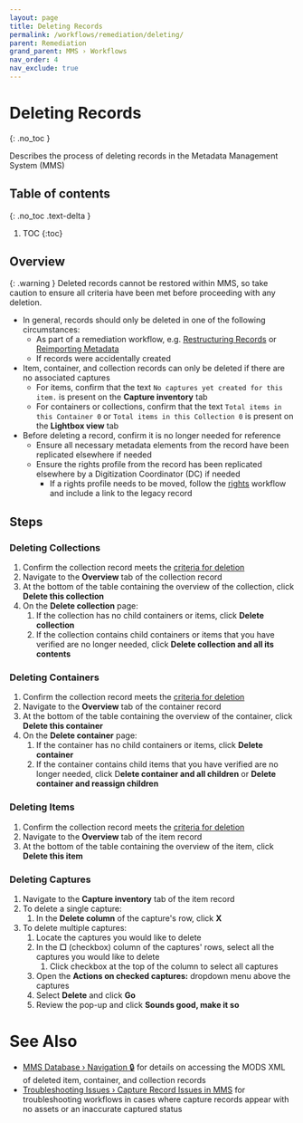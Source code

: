 ```yaml
---
layout: page
title: Deleting Records
permalink: /workflows/remediation/deleting/
parent: Remediation
grand_parent: MMS › Workflows
nav_order: 4
nav_exclude: true
---
```


# Deleting Records
{: .no_toc }

Describes the process of deleting records in the Metadata Management System (MMS)

## Table of contents
{: .no_toc .text-delta }

1. TOC
{:toc}

## Overview

{: .warning }
Deleted records cannot be restored within MMS, so take caution to ensure all criteria have been met before proceeding with any deletion.

- In general, records should only be deleted in one of the following circumstances:
  - As part of a remediation workflow, e.g. [Restructuring Records](/metadata-documentation/workflows/remediation/restructuring/) or [Reimporting Metadata](/metadata-documentation/workflows/remediation/reimporting/)
  - If records were accidentally created
- Item, container, and collection records can only be deleted if there are no associated captures
  - For items, confirm that the text `No captures yet created for this item.` is present on the **Capture inventory** tab
  - For containers or collections, confirm that the text `Total items in this Container 0` or `Total items in this Collection 0` is present on the **Lightbox view** tab
- Before deleting a record, confirm it is no longer needed for reference
  - Ensure all necessary metadata elements from the record have been replicated elsewhere if needed
  - Ensure the rights profile from the record has been replicated elsewhere by a Digitization Coordinator (DC) if needed
    - If a rights profile needs to be moved, follow the [rights](/metadata-documentation/workflows/rights/) workflow and include a link to the legacy record

## Steps

### Deleting Collections
1. Confirm the collection record meets the [criteria for deletion](/metadata-documentation/workflows/remediation/deleting/#overview)
1. Navigate to the **Overview** tab of the collection record
1. At the bottom of the table containing the overview of the collection, click **Delete this collection**
1. On the **Delete collection** page:
   1. If the collection has no child containers or items, click **Delete collection** 
   1. If the collection contains child containers or items that you have verified are no longer needed, click **Delete collection and all its contents**

### Deleting Containers
1. Confirm the collection record meets the [criteria for deletion](/metadata-documentation/workflows/remediation/deleting/#overview)
1. Navigate to the **Overview** tab of the container record
1. At the bottom of the table containing the overview of the container, click **Delete this container**
1. On the **Delete container** page:
   1. If the container has no child containers or items, click **Delete container**
   1. If the container contains child items that you have verified are no longer needed, click D**elete container and all children** or **Delete container and reassign children**

### Deleting Items
1. Confirm the collection record meets the [criteria for deletion](/metadata-documentation/workflows/remediation/deleting/#overview)
1. Navigate to the **Overview** tab of the item record
1. At the bottom of the table containing the overview of the item, click **Delete this item**

### Deleting Captures
1. Navigate to the **Capture inventory** tab of the item record
1. To delete a single capture:
   1. In the **Delete column** of the capture's row, click **X**
1. To delete multiple captures:
   1. Locate the captures you would like to delete
   1. In the **☐** (checkbox) column of the captures' rows, select all the captures you would like to delete
      1. Click checkbox at the top of the column to select all captures
   1. Open the **Actions on checked captures:** dropdown menu above the captures
   1. Select **Delete** and click **Go**
   1. Review the pop-up and click **Sounds good, make it so**

# See Also
- [MMS Database › Navigation 🔒](https://github.com/NYPL/metadata-tools/blob/master/_mms-database-and-sql-queries/mms-db_navigation.md#descriptive-metadata) for details on accessing the MODS XML of deleted item, container, and collection records
- [Troubleshooting Issues › Capture Record Issues in MMS](/metadata-documentation/workflows/troubleshooting/#capture-record-issues-in-mms) for troubleshooting workflows in cases where capture records appear with no assets or an inaccurate captured status